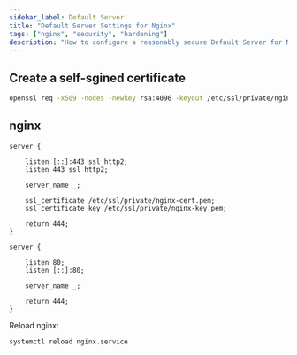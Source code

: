 ```yaml
---
sidebar_label: Default Server
title: "Default Server Settings for Nginx"
tags: ["nginx", "security", "hardening"]
description: "How to configure a reasonably secure Default Server for Nginx"
---
```


## Create a self-sgined certificate

```bash
openssl req -x509 -nodes -newkey rsa:4096 -keyout /etc/ssl/private/nginx-key.pem -out /etc/ssl/private/nginx-cert.pem -days 1825
```

## nginx

```nginx
server {

    listen [::]:443 ssl http2;
    listen 443 ssl http2;

    server_name _;

    ssl_certificate /etc/ssl/private/nginx-cert.pem;
    ssl_certificate_key /etc/ssl/private/nginx-key.pem;

    return 444;
}

server {

    listen 80;
    listen [::]:80;

    server_name _;

    return 444;
}
```

Reload nginx:

```bash
systemctl reload nginx.service
```
